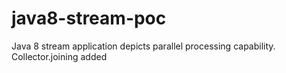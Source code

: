 # java8-stream-poc

Java 8 stream application depicts parallel processing capability.
Collector.joining added
